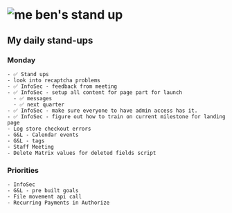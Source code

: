 # ![me](https://avatars2.githubusercontent.com/u/5232044?s=50&v=4) ben's stand up

## My daily stand-ups
     
### Monday

    - ✅ Stand ups  
    - look into recaptcha problems
    - ✅ InfoSec - feedback from meeting
    - ✅ InfoSec - setup all content for page part for launch
      - ✅ messages
      - ✅ next quarter  
    - ✅ InfoSec - make sure everyone to have admin access has it.
    - ✅ InfoSec - figure out how to train on current milestone for landing page
    - Log store checkout errors
    - G&L - Calendar events
    - G&L - tags
    - Staff Meeting
    - Delete Matrix values for deleted fields script
    
### Priorities 
   
    - InfoSec
    - G&L - pre built goals
    - File movement api call
    - Recurring Payments in Authorize
